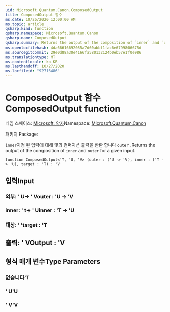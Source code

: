 ```yaml
---
uid: Microsoft.Quantum.Canon.ComposedOutput
title: ComposedOutput 함수
ms.date: 10/26/2020 12:00:00 AM
ms.topic: article
qsharp.kind: function
qsharp.namespace: Microsoft.Quantum.Canon
qsharp.name: ComposedOutput
qsharp.summary: Returns the output of the composition of `inner` and `outer` for a given input.
ms.openlocfilehash: 4da66616692055a7d60abbf1fac6e6799806675d
ms.sourcegitcommit: 29e0d88a30e4166fa580132124b0eb57e1f0e986
ms.translationtype: MT
ms.contentlocale: ko-KR
ms.lasthandoff: 10/27/2020
ms.locfileid: "92716486"
---
```

# <a name="composedoutput-function"></a><span data-ttu-id="25225-102">ComposedOutput 함수</span><span class="sxs-lookup"><span data-stu-id="25225-102">ComposedOutput function</span></span>

<span data-ttu-id="25225-103">네임 스페이스: [Microsoft. 양자](xref:Microsoft.Quantum.Canon)</span><span class="sxs-lookup"><span data-stu-id="25225-103">Namespace: [Microsoft.Quantum.Canon](xref:Microsoft.Quantum.Canon)</span></span>

<span data-ttu-id="25225-104">패키지 [](https://nuget.org/packages/)</span><span class="sxs-lookup"><span data-stu-id="25225-104">Package: [](https://nuget.org/packages/)</span></span>


<span data-ttu-id="25225-105">`inner`지정 된 입력에 대해 및의 컴퍼지션 출력을 반환 합니다 `outer` .</span><span class="sxs-lookup"><span data-stu-id="25225-105">Returns the output of the composition of `inner` and `outer` for a given input.</span></span>

```qsharp
function ComposedOutput<'T, 'U, 'V> (outer : ('U -> 'V), inner : ('T -> 'U), target : 'T) : 'V
```


## <a name="input"></a><span data-ttu-id="25225-106">입력</span><span class="sxs-lookup"><span data-stu-id="25225-106">Input</span></span>

### <a name="outer--u---v"></a><span data-ttu-id="25225-107">외부: ' U-> ' V</span><span class="sxs-lookup"><span data-stu-id="25225-107">outer : 'U -> 'V</span></span>




### <a name="inner--t---u"></a><span data-ttu-id="25225-108">inner: ' t-> ' U</span><span class="sxs-lookup"><span data-stu-id="25225-108">inner : 'T -> 'U</span></span>




### <a name="target--t"></a><span data-ttu-id="25225-109">대상: ' '</span><span class="sxs-lookup"><span data-stu-id="25225-109">target : 'T</span></span>





## <a name="output--v"></a><span data-ttu-id="25225-110">출력: ' V</span><span class="sxs-lookup"><span data-stu-id="25225-110">Output : 'V</span></span>



## <a name="type-parameters"></a><span data-ttu-id="25225-111">형식 매개 변수</span><span class="sxs-lookup"><span data-stu-id="25225-111">Type Parameters</span></span>

### <a name="t"></a><span data-ttu-id="25225-112">없습니다</span><span class="sxs-lookup"><span data-stu-id="25225-112">'T</span></span>


### <a name="u"></a><span data-ttu-id="25225-113">' U</span><span class="sxs-lookup"><span data-stu-id="25225-113">'U</span></span>


### <a name="v"></a><span data-ttu-id="25225-114">' V</span><span class="sxs-lookup"><span data-stu-id="25225-114">'V</span></span>

